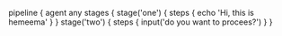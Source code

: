 pipeline {
        agent any
                stages {
                       stage('one') {
                               steps {
                                      echo 'Hi, this is hemeema'
                               }
                       }
                       stage('two') {
                              steps {
                                      input('do you want to procees?')
                              }
                        }
                        
